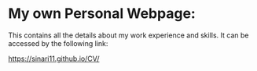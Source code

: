 # My own Personal Webpage:

This contains all the details about my work experience and skills. It can be accessed by the following link:

https://sinari11.github.io/CV/
